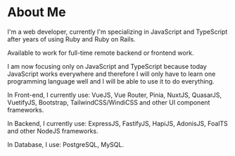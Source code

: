 # About Me

<!--
[![GitHub](https://img.shields.io/badge/GitHub-%40francelwebdev-239a3b.svg)](https://github.com/francelwebdev)
[![Twitter](https://img.shields.io/badge/Twitter-%40alex31731307-58a1f2.svg)](https://twitter.com/alex31731307) 
[![LinkedIn](https://img.shields.io/badge/Linked-in-0c66c3.svg)](https://www.linkedin.com/in/francel-amamoo-b14660145/)
[![Style](https://img.shields.io/badge/Dark%20Mode-111111.svg#gh-dark-mode-only)](https://github.com/settings/appearance#gh-dark-mode-only)
[![Style](https://img.shields.io/badge/Light%20Mode-efefef.svg#gh-light-mode-only)](https://github.com/settings/appearance#gh-light-mode-only)
-->

I'm a web developer, currently I'm specializing in JavaScript and TypeScript after years of using Ruby and Ruby on Rails.

Available to work for full-time remote backend or frontend work.

I am now focusing only on JavaScript and TypeScript because today JavaScript works everywhere and therefore I will only have to learn one programming language well and I will be able to use it to do everything.

In Front-end, I currently use: VueJS, Vue Router, Pinia, NuxtJS, QuasarJS, VuetifyJS, Bootstrap, TailwindCSS/WindiCSS and other UI component frameworks.

In Backend, I currently use: ExpressJS, FastifyJS, HapiJS, AdonisJS, FoalTS and other NodeJS frameworks.

In Database, I use: PostgreSQL, MySQL.
